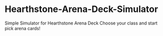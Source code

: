 Hearthstone-Arena-Deck-Simulator
================================
Simple Simulator for Hearthstone Arena Deck
Choose your class and start pick arena cards!
